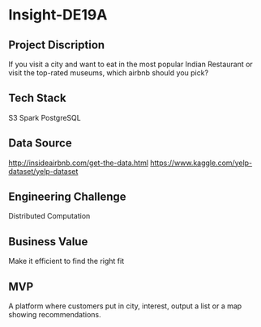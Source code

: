 # Insight-DE19A

## Project Discription
If you visit a city and want to eat in the most popular Indian Restaurant or visit the top-rated museums, which airbnb should you pick?

## Tech Stack
S3 Spark PostgreSQL

## Data Source
http://insideairbnb.com/get-the-data.html
https://www.kaggle.com/yelp-dataset/yelp-dataset

## Engineering Challenge
Distributed Computation

## Business Value
Make it efficient to find the right fit 

## MVP
A platform where customers put in city, interest, output a list or a map showing recommendations.

